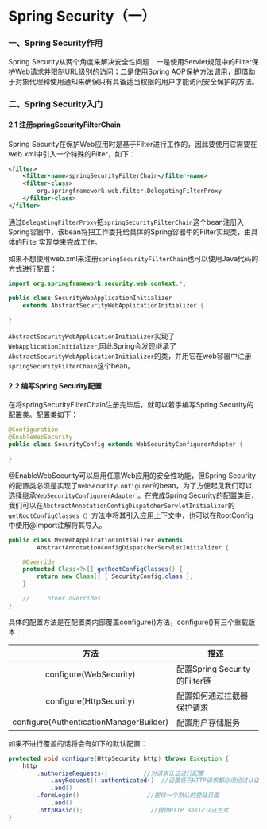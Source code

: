 # Spring Security（一）

### 一、Spring Security作用

Spring Security从两个角度来解决安全性问题：一是使用Servlet规范中的Filter保护Web请求并限制URL级别的访问；二是使用Spring AOP保护方法调用，即借助于对象代理和使用通知来确保只有具备适当权限的用户才能访问安全保护的方法。



### 二、Spring Security入门

#### 2.1 注册springSecurityFilterChain

Spring Security在保护Web应用时是基于Filter进行工作的，因此要使用它需要在web.xml中引入一个特殊的Filter，如下：

```xml
<filter>
	<filter-name>springSecurityFilterChain</filter-name>
    <filter-class>
    	org.springframework.web.filter.DelegatingFilterProxy
    </filter-class>
</filter>
```

通过`DelegatingFilterProxy`把`springSecurityFilterChain`这个bean注册入Spring容器中，该bean将把工作委托给具体的Spring容器中的Filter实现类，由具体的Filter实现类来完成工作。

如果不想使用web.xml来注册`springSecurityFilterChain`也可以使用Java代码的方式进行配置：

```java
import org.springframework.security.web.context.*;

public class SecurityWebApplicationInitializer
    extends AbstractSecurityWebApplicationInitializer {
    
}
```

`AbstractSecurityWebApplicationInitializer`实现了`WebApplicationInitializer`,因此Spring会发现继承了`AbstractSecurityWebApplicationInitializer`的类，并用它在web容器中注册`springSecurityFilterChain`这个bean。



#### 2.2 编写Spring Security配置

在将springSecurityFilterChain注册完毕后，就可以着手编写Spring Security的配置类。配置类如下：

```java
@Configuration
@EnableWebSecurity
public class SecurityConfig extends WebSecurityConfigurerAdapter {
    
}
```

@EnableWebSecurity可以启用任意Web应用的安全性功能，但Spring Security的配置类必须是实现了`WebSecurityConfigurer`的bean，为了方便起见我们可以选择继承`WebSecurityConfigurerAdapter` 。在完成Spring Security的配置类后，我们可以在`AbstractAnnotationConfigDispatcherServletInitializer`的`getRootConfigClasses（）`方法中将其引入应用上下文中，也可以在RootConfig中使用@Import注解将其导入。

```java
public class MvcWebApplicationInitializer extends
        AbstractAnnotationConfigDispatcherServletInitializer {

    @Override
    protected Class<?>[] getRootConfigClasses() {
        return new Class[] { SecurityConfig.class };
    }

    // ... other overrides ...
}
```

具体的配置方法是在配置类内部覆盖configure()方法，configure()有三个重载版本：



|                  方法                   | 描述                          |
| :-------------------------------------: | ----------------------------- |
|         configure(WebSecurity)          | 配置Spring Security的Filter链 |
|         configure(HttpSecurity)         | 配置如何通过拦截器保护请求    |
| configure(AuthenticationManagerBuilder) | 配置用户存储服务              |

如果不进行覆盖的话将会有如下的默认配置：

```java
protected void configure(HttpSecurity http) throws Exception {
    http
        .authorizeRequests()          //对请求认证进行配置
            .anyRequest().authenticated()  //设置任何HTTP请求都必须经过认证
            .and()
        .formLogin()                   //提供一个默认的登陆页面
            .and()
        .httpBasic();					//提供HTTP Basic认证方式
}
```


